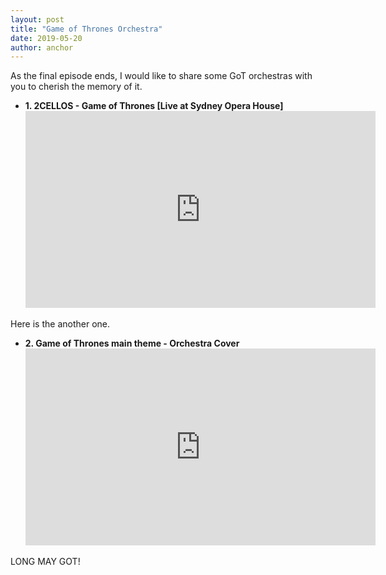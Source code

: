 ```yaml
---
layout: post
title: "Game of Thrones Orchestra"
date: 2019-05-20
author: anchor
---
```


As the final episode ends, I would like to share some GoT orchestras with you to cherish the memory of it.

* **1. 2CELLOS - Game of Thrones [Live at Sydney Opera House]**
  <iframe width="560" height="315" src="https://www.youtube.com/embed/1yx1aV7Av2M" frameborder="0" allow="accelerometer; autoplay; encrypted-media; gyroscope; picture-in-picture" allowfullscreen></iframe>

Here is the another one.

* **2. Game of Thrones main theme - Orchestra Cover**
  <iframe width="560" height="315" src="https://www.youtube.com/embed/YFIwVtUXHDM" frameborder="0" allow="accelerometer; autoplay; encrypted-media; gyroscope; picture-in-picture" allowfullscreen></iframe>

LONG MAY GOT!
